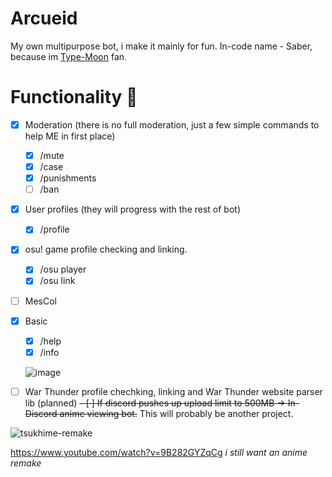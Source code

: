 # Arcueid
My own multipurpose bot, i make it mainly for fun. In-code name - Saber, because im [Type-Moon](https://www.youtube.com/channel/UC2SPttwqD13PoROoLR_NKUg) fan.

# Functionality :rocket:
- [x] Moderation (there is no full moderation, just a few simple commands to help ME in first place)
  - [x] /mute
  - [x] /case
  - [x] /punishments
  - [ ] /ban
- [x] User profiles (they will progress with the rest of bot)
  - [x] /profile
- [x] osu! game profile checking and linking.
  - [x] /osu player
  - [x] /osu link
- [ ] MesCol

- [x] Basic
  - [x] /help
  - [x] /info
  
  ![image](https://user-images.githubusercontent.com/49173264/179756421-4b0633d6-7817-47f1-8a0f-148138e8b42f.png)

- [ ] War Thunder profile chechking, linking and War Thunder website parser lib (planned)
~~- [ ] If discord pushes up upload limit to 500MB -> In-Discord anime viewing bot.~~ This will probably be another project.

![tsukhime-remake](https://user-images.githubusercontent.com/49173264/179757105-ddc86a78-dc6d-419a-8e59-96d856d3a0f9.gif)

https://www.youtube.com/watch?v=9B282GYZqCg *i still want an anime remake*
